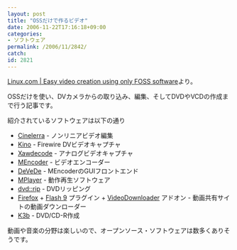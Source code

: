 ```yaml
---
layout: post
title: "OSSだけで作るビデオ"
date: 2006-11-22T17:16:18+09:00
categories:
- ソフトウェア
permalink: /2006/11/2842/
catch: 
id: 2821
---
```

[Linux.com | Easy video creation using only FOSS software](http://applications.linux.com/article.pl?sid=06/11/13/2129256&from=rss)より。

OSSだけを使い、DVカメラからの取り込み、編集、そしてDVDやVCDの作成まで行う記事です。

紹介されているソフトウェアは以下の通り

  - [Cinelerra](http://cvs.cinelerra.org/) -&nbsp;ノンリニアビデオ編集 
  - [Kino](http://www.kinodv.org/) - Firewire DVビデオキャプチャ 
  - [Xawdecode](http://xawdecode.sourceforge.net/) - アナログビデオキャプチャ 
  - [MEncoder](http://www.mplayerhq.hu/) -&nbsp;ビデオエンコーダー 
  - [DeVeDe](http://www.rastersoft.com/programas/devede.html) - MEncoderのGUIフロントエンド 
  - [MPlayer](http://www.mplayerhq.hu/) - 動作再生ソフトウェア 
  - [dvd::rip](http://www.exit1.org/dvdrip/) - DVDリッピング 
  - [Firefox](http://www.mozilla.com/en-US/firefox/) + [Flash 9](http://labs.adobe.com/downloads/flashplayer9.html)&nbsp;プラグイン&nbsp;+ [VideoDownloader](https://addons.mozilla.org/firefox/2390/)&nbsp;アドオン - 動画共有サイトの動画ダウンローダー 
  - [K3b](http://www.k3b.org/) - DVD/CD-R作成

動画や音楽の分野は楽しいので、オープンソース・ソフトウェアは数多くありそうです。

